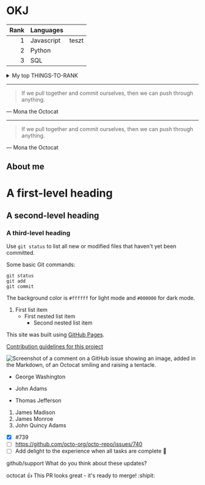 # OKJ


| Rank | Languages |     |
|-----:|-----------|-----|
|     1| Javascript|teszt|
|     2| Python    |     |
|     3| SQL       |     |

<details>
<summary>My top THINGS-TO-RANK</summary>
YOUR TABLE
</details>

---
> If we pull together and commit ourselves, then we can push through anything.

— Mona the Octocat

---
> If we pull together and commit ourselves, then we can push through anything.

— Mona the Octocat


## About me

<!-- TODO: add more details about me later -->


# A first-level heading
## A second-level heading
### A third-level heading


Use `git status` to list all new or modified files that haven't yet been committed.

Some basic Git commands:
```
git status
git add
git commit
```

The background color is `#ffffff` for light mode and `#000000` for dark mode.
1. First list item
   - First nested list item
     - Second nested list item

This site was built using [GitHub Pages](https://pages.github.com/).

[Contribution guidelines for this project](docs/CONTRIBUTING.md)

![Screenshot of a comment on a GitHub issue showing an image, added in the Markdown, of an Octocat smiling and raising a tentacle.](https://myoctocat.com/assets/images/base-octocat.svg)

- George Washington
* John Adams
+ Thomas Jefferson

1. James Madison
1. James Monroe
1. John Quincy Adams

- [x] #739
- [ ] https://github.com/octo-org/octo-repo/issues/740
- [ ] Add delight to the experience when all tasks are complete :tada:

github/support What do you think about these updates?

octocat :+1: This PR looks great - it's ready to merge! :shipit:

